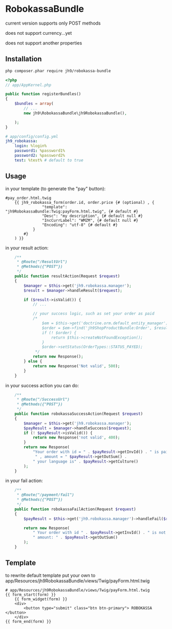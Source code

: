 RobokassaBundle
===============

current version supports only POST methods

does not support currency...yet

does not support another properties

Installation
------------

```bash
php composer.phar require jh9/robokassa-bundle
```

```php
<?php
// app/AppKernel.php

public function registerBundles()
{
    $bundles = array(
        // ...
        new jh9\RobokassaBundle\jh9RobokassaBundle(),

    );
}
```

```yaml
# app/config/config.yml
jh9_robokassa:
    login: %login%
    password1: %password1%
    password2: %password2%
    test: %test% # default to true
```


Usage
-----

in your template (to generate the "pay" button):

```jinja
#pay_order.html.twig
    {{ jh9_robokassa_form(order.id, order.price {# (optional) , {
                "template": "jh9RobokassaBundle:Twig:payForm.html.twig", {# default #}
                "Desc": "my description", {# default null #}
                "IncCurrLabel": "WMZM", {# default null #}
                "Encoding": "utf-8" {# default #}
            }
        #}
    ) }}
```

in your result action:

```php
    /**
     * @Route("/ResultUrl")
     * @Methods({"POST"})
     */
    public function resultAction(Request $request)
    {
        $manager = $this->get('jh9.robokassa.manager');
        $result = $manager->handleResult($request);

        if ($result->isValid()) {
            // ...

            // your success logic, such as set your order as paid
            /*
                $em = $this->get('doctrine.orm.default_entity_manager');
                $order = $em->find('jh9ShopProductBundle:Order', $result->getInvId());
                if (! $order) {
                    return $this->createNotFoundException();
                }
                $order->setStatus(OrderTypes::STATUS_PAYED);
             */
            return new Response();
        } else {
            return new Response('Not valid', 500);
        }
    }
```

in your success action you can do:

```php
    /**
     * @Route("/SuccessUrl")
     * @Methods({"POST"})
     */
    public function robokassaSuccessAction(Request $request)
    {
        $manager = $this->get('jh9.robokassa.manager');
        $payResult = $manager->handleSuccess($request);
        if (! $payResult->isValid()) {
            return new Response('not valid', 400);
        }
        return new Response(
            "Your order with id = " . $payResult->getInvId() . " is paid" .
             " , amount = " $payResult->getOutSum() .
            " your language is" . $payResult->getCulture()
        );
    }
```

in your fail action:

```php
    /**
     * @Route("/payment/fail")
     * @Methods({"POST"})
     */
    public function robokassaFailAction(Request $request)
    {
        $payResult = $this->get('jh9.robokassa.manager')->handleFail($request);

        return new Response(
            " Your order with id " . $payResult->getInvId() . " is not paid" .
            " amount: " . $payResult->getOutSum()
        );
    }
```

Template
--------

to rewrite default template put your own to app/Resources/jh9RobokassaBundle/views/Twig/payForm.html.twig

```twig
# app/Resources/jh9RobokassaBundle/views/Twig/payForm.html.twig
{{ form_start(form) }}
    {{ form_widget(form) }}
    <div>
        <button type="submit" class="btn btn-primary"> ROBOKASSA </button>
    </div>
{{ form_end(form) }}
```


